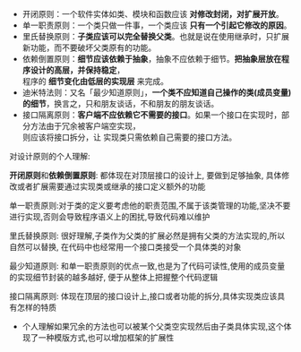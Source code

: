 -   开闭原则：一个软件实体如类、模块和函数应该 **对修改封闭，对扩展开放**。
-   单一职责原则：一个类只做一件事，一个类应该 **只有一个引起它修改的原因**。
-   里氏替换原则：**子类应该可以完全替换父类**。也就是说在使用继承时，只扩展新功能，而不要破坏父类原有的功能。
-   依赖倒置原则：**细节应该依赖于抽象**，抽象不应依赖于细节。**把抽象层放在程序设计的高层，并保持稳定**，  
    程序的 **细节变化由低层的实现层** 来完成。
-   迪米特法则：又名「最少知道原则」，**一个类不应知道自己操作的类(成员变量)的细节**，换言之，只和朋友谈话，不和朋友的朋友谈话。
-   接口隔离原则：**客户端不应依赖它不需要的接口**。如果一个接口在实现时，部分方法由于冗余被客户端空实现，  
    则应该将接口拆分，让 实现类只需依赖自己需要的接口方法。
    

对设计原则的个人理解:

**开闭原则**和**依赖倒置原则**: 都体现在对顶层接口的设计上, 要做到足够抽象, 具体修改或者扩展需要通过实现类或继承的接口定义额外的功能

单一职责原则:对于类的定义要考虑他的职责范围,不属于该类管理的功能,坚决不要进行实现,否则会导致程序语义上的困扰,导致代码难以维护

里氏替换原则: 很好理解,子类作为父类的扩展必然是拥有父类的方法实现的,所以自然可以替换, 在代码中也经常用一个接口类接受一个具体类的对象

最少知道原则: 和单一职责原则的优点一致,也是为了代码可读性,使用的成员变量的实现细节封装的越多越好, 便于从整体上把握整个代码逻辑

接口隔离原则: 体现在顶层的接口设计上,接口或者功能的拆分,具体实现类应该具有怎样的特质
-   个人理解如果冗余的方法也可以被某个父类空实现然后由子类具体实现,这个体现了一种模版方式,也可以增加框架的扩展性
